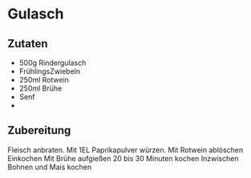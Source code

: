 # Gulasch

## Zutaten

- 500g Rindergulasch
- FrühlingsZwiebeln
- 250ml Rotwein
- 250ml Brühe
- Senf
- 

## Zubereitung

Fleisch anbraten.
Mit 1EL Paprikapulver würzen.
Mit Rotwein ablöschen
Einkochen
Mit Brühe aufgießen
20 bis 30 Minuten kochen
Inzwischen Bohnen und Mais kochen

